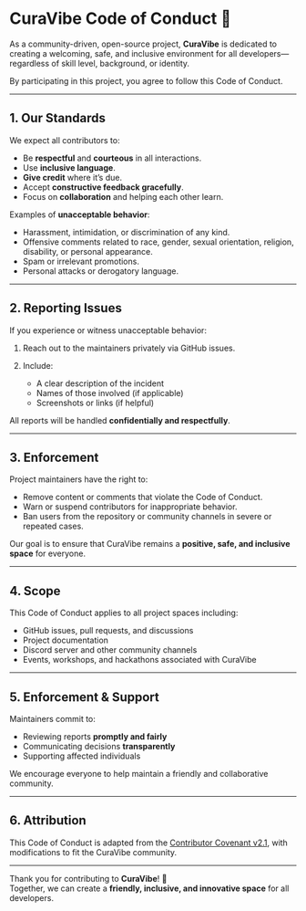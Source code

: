 # CuraVibe Code of Conduct 🧠

As a community-driven, open-source project, **CuraVibe** is dedicated to creating a welcoming, safe, and inclusive environment for all developers—regardless of skill level, background, or identity.  

By participating in this project, you agree to follow this Code of Conduct.

---

## 1. Our Standards

We expect all contributors to:

- Be **respectful** and **courteous** in all interactions.
- Use **inclusive language**.
- **Give credit** where it’s due.
- Accept **constructive feedback gracefully**.
- Focus on **collaboration** and helping each other learn.

Examples of **unacceptable behavior**:

- Harassment, intimidation, or discrimination of any kind.
- Offensive comments related to race, gender, sexual orientation, religion, disability, or personal appearance.
- Spam or irrelevant promotions.
- Personal attacks or derogatory language.

---

## 2. Reporting Issues

If you experience or witness unacceptable behavior:

1. Reach out to the maintainers privately via GitHub issues.

2. Include:
   - A clear description of the incident
   - Names of those involved (if applicable)
   - Screenshots or links (if helpful)

All reports will be handled **confidentially and respectfully**.

---

## 3. Enforcement

Project maintainers have the right to:

- Remove content or comments that violate the Code of Conduct.
- Warn or suspend contributors for inappropriate behavior.
- Ban users from the repository or community channels in severe or repeated cases.

Our goal is to ensure that CuraVibe remains a **positive, safe, and inclusive space** for everyone.

---

## 4. Scope

This Code of Conduct applies to all project spaces including:

- GitHub issues, pull requests, and discussions
- Project documentation
- Discord server and other community channels
- Events, workshops, and hackathons associated with CuraVibe

---

## 5. Enforcement & Support

Maintainers commit to:

- Reviewing reports **promptly and fairly**
- Communicating decisions **transparently**
- Supporting affected individuals

We encourage everyone to help maintain a friendly and collaborative community.

---

## 6. Attribution

This Code of Conduct is adapted from the [Contributor Covenant v2.1](https://www.contributor-covenant.org/version/2/1/code_of_conduct/), with modifications to fit the CuraVibe community.

---

Thank you for contributing to **CuraVibe**! 💜  
Together, we can create a **friendly, inclusive, and innovative space** for all developers.
